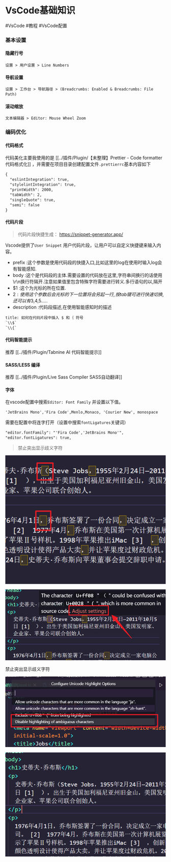 # VsCode基础知识

#VsCode #教程 #VsCode配置  

### 基本设置

#### 隐藏行号

```
设置 > 用户设置 > Line Numbers
```

#### 导航设置

```
设置 > 工作台 > 导航路径 > (Breadcrumbs: Enabled & Breadcrumbs: File Path)
```

#### 滚动缩放

```
文本编辑器 > Editor: Mouse Wheel Zoom
```


### 编码优化

#### 代码格式

代码美化主要我使用的是 [[../插件/Plugin/【未整理】Prettier - Code formatter 代码格式化]] ，并需要在项目目录创建配置文件`.prettierrc`基本内容如下

```
{
  "eslintIntegration": true,
  "stylelintIntegration": true,
  "printWidth": 2000,
  "tabWidth": 2,
  "singleQuote": true,
  "semi": false
}
```

#### 代码片段

> 代码片段快捷生成： https://snippet-generator.app/

Vscode提供了`User Snippet` 用户代码片段，让用户可以自定义快捷键来输入内容。

- prefix      :这个参数是使用代码段的快捷入口,比如这里的log在使用时输入log会有智能感知.
- body        :这个是代码段的主体.需要设置的代码放在这里,字符串间换行的话使用\r\n换行符隔开.注意如果值里包含特殊字符需要进行转义.多行语句的以,隔开
- $1          :这个为光标的所在位置.
- $2          :使用这个参数后会光标的下一位置将会另起一行,按tab键可进行快速切换,还可以有$3,$4,$5.....
- description :代码段描述,在使用智能感知时的描述

```ad-note
title: 如何在代码片段中插入 $ 和｛ 符号
`\\$`
`\\{`
```


#### 代码智能提示

推荐 [[../插件/Plugin/Tabnine AI 代码智能提示]]

#### SASS/LESS 编译

推荐 [[../插件/Plugin/Live Sass Compiler SASS自动翻译]]

#### 字体

在vscode配置中搜索`Editor: Font Family` 并设置以下值。

```
'JetBrains Mono','Fira Code',Menlo,Monaco, 'Courier New', monospace
```

需要在配置中将连字打开（设置中搜索`fontLigatures`关键词）

```
"editor.fontFamily": "'Fira Code','JetBrains Mono'",
"editor.fontLigatures": true,
```


> 禁止突出显示歧义字符

![](assets/Pasted%20image%2020220904125954.png)

![](assets/Pasted%20image%2020220904130023.png)

禁止突出显示歧义字符

![](assets/Pasted%20image%2020220904130034.png)

![](assets/Pasted%20image%2020220904130048.png)

